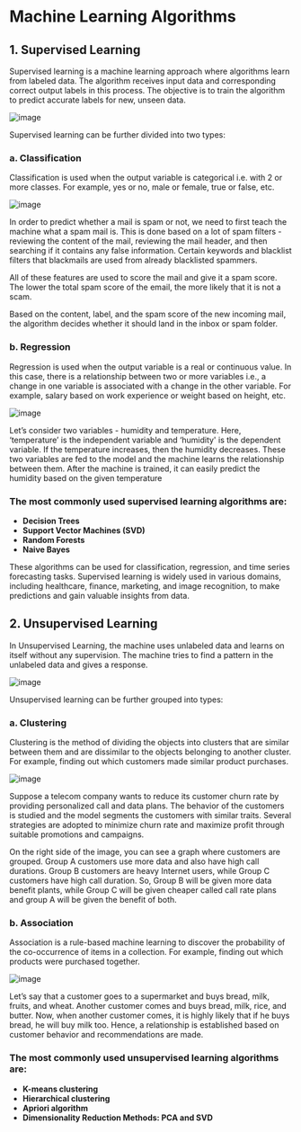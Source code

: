 # Machine Learning Algorithms

## 1. Supervised Learning
Supervised learning is a machine learning approach where algorithms learn from labeled data. The algorithm receives input data and corresponding correct output labels in this process. The objective is to train the algorithm to predict accurate labels for new, unseen data. 

![image](https://github.com/khlinh2512/BusinessAnalytics/assets/118649367/78843276-8ddf-48f0-a60d-2236233dfef1)

Supervised learning can be further divided into two types:

### a. Classification
Classification is used when the output variable is categorical i.e. with 2 or more classes. For example, yes or no, male or female, true or false, etc.

![image](https://github.com/khlinh2512/BusinessAnalytics/assets/118649367/4d2cc27b-4f83-4837-986b-dde16660e64a)

In order to predict whether a mail is spam or not, we need to first teach the machine what a spam mail is. This is done based on a lot of spam filters - reviewing the content of the mail, reviewing the mail header, and then searching if it contains any false information. Certain keywords and blacklist filters that blackmails are used from already blacklisted spammers.

All of these features are used to score the mail and give it a spam score. The lower the total spam score of the email, the more likely that it is not a scam.

Based on the content, label, and the spam score of the new incoming mail, the algorithm decides whether it should land in the inbox or spam folder.
 

### b. Regression
Regression is used when the output variable is a real or continuous value. In this case, there is a relationship between two or more variables i.e., a change in one variable is associated with a change in the other variable. For example, salary based on work experience or weight based on height, etc.

![image](https://github.com/khlinh2512/BusinessAnalytics/assets/118649367/cb09612b-a385-4aaa-8eeb-f8ad1a0c1e42)

Let’s consider two variables - humidity and temperature. Here, ‘temperature’ is the independent variable and ‘humidity' is the dependent variable. If the temperature increases, then the humidity decreases. 
These two variables are fed to the model and the machine learns the relationship between them. After the machine is trained, it can easily predict the humidity based on the given temperature

### The most commonly used supervised learning algorithms are:
* **Decision Trees**
* **Support Vector Machines (SVD)**
* **Random Forests**
* **Naive Bayes**

These algorithms can be used for classification, regression, and time series forecasting tasks. Supervised learning is widely used in various domains, including healthcare, finance, marketing, and image recognition, to make predictions and gain valuable insights from data.

## 2. Unsupervised Learning
In Unsupervised Learning, the machine uses unlabeled data and learns on itself without any supervision. The machine tries to find a pattern in the unlabeled data and gives a response.

![image](https://github.com/khlinh2512/BusinessAnalytics/assets/118649367/fe1e1623-4443-4bb9-906b-1397814c98f0)

Unsupervised learning can be further grouped into types:

### a. Clustering
Clustering is the method of dividing the objects into clusters that are similar between them and are dissimilar to the objects belonging to another cluster. For example, finding out which customers made similar product purchases.

![image](https://github.com/khlinh2512/BusinessAnalytics/assets/118649367/8b225b26-c490-4347-99f7-8128b48920d9)

Suppose a telecom company wants to reduce its customer churn rate by providing personalized call and data plans. The behavior of the customers is studied and the model segments the customers with similar traits. Several strategies are adopted to minimize churn rate and maximize profit through suitable promotions and campaigns.

On the right side of the image, you can see a graph where customers are grouped. Group A customers use more data and also have high call durations. Group B customers are heavy Internet users, while Group C customers have high call duration. So, Group B will be given more data benefit plants, while Group C will be given cheaper called call rate plans and group A will be given the benefit of both.
### b. Association
Association is a rule-based machine learning to discover the probability of the co-occurrence of items in a collection. For example, finding out which products were purchased together.

![image](https://github.com/khlinh2512/BusinessAnalytics/assets/118649367/f2ba6f1d-7e29-4d96-9f74-8bc018912a73)

Let’s say that a customer goes to a supermarket and buys bread, milk, fruits, and wheat. Another customer comes and buys bread, milk, rice, and butter. Now, when another customer comes, it is highly likely that if he buys bread, he will buy milk too. Hence, a relationship is established based on customer behavior and recommendations are made. 

### The most commonly used unsupervised learning algorithms are: 

* **K-means clustering**
* **Hierarchical clustering**
* **Apriori algorithm**
* **Dimensionality Reduction Methods: PCA and SVD**
